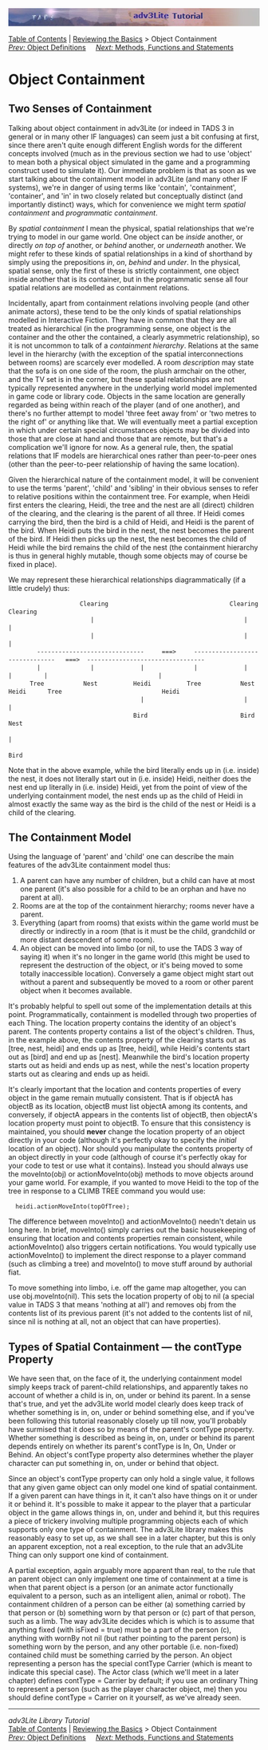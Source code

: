 <div class="topbar">

<img src="topbar.jpg" data-border="0" />

</div>

<div class="nav">

<a href="toc.htm" class="nav">Table of Contents</a> \|
<a href="reviewing.htm" class="nav">Reviewing the Basics</a> \> Object
Containment  
<span class="navnp"><a href="object.htm" class="nav"><em>Prev:</em> Object Definitions</a>
   
<a href="methods.htm" class="nav"><em>Next:</em> Methods, Functions and
Statements</a>     </span>

</div>

<div class="main">

# Object Containment

## Two Senses of Containment

Talking about object containment in adv3Lite (or indeed in TADS 3 in
general or in many other IF languages) can seem just a bit confusing at
first, since there aren't quite enough different English words for the
different concepts involved (much as in the previous section we had to
use 'object' to mean both a physical object simulated in the game and a
programming construct used to simulate it). Our immediate problem is
that as soon as we start talking about the containment model in adv3Lite
(and many other IF systems), we're in danger of using terms like
'contain', 'containment', 'container', and 'in' in two closely related
but conceptually distinct (and importantly distinct) ways, which for
convenience we might term *spatial containment* and *programmatic
containment*.

By *spatial containment* I mean the physical, spatial relationships that
we're trying to model in our game world. One object can be *inside*
another, or directly *on top of* another, or *behind* another, or
*underneath* another. We might refer to these kinds of spatial
relationships in a kind of shorthand by simply using the prepositions
*in*, *on*, *behind* and *under*. In the physical, spatial sense, only
the first of these is strictly containment, one object inside another
that is its container, but in the programmatic sense all four spatial
relations are modelled as containment relations.

Incidentally, apart from containment relations involving people (and
other animate actors), these tend to be the only kinds of spatial
relationships modelled in Interactive Fiction. They have in common that
they are all treated as hierarchical (in the programming sense, one
object is the container and the other the contained, a clearly
asymmetric relationship), so it is not uncommon to talk of a
*containment hierarchy*. Relations at the same level in the hierarchy
(with the exception of the spatial interconnections between rooms) are
scarcely ever modelled. A room *description* may state that the sofa is
on one side of the room, the plush armchair on the other, and the TV set
is in the corner, but these spatial relationships are not typically
represented anywhere in the underlying world model implemented in game
code or library code. Objects in the same location are generally
regarded as being within reach of the player (and of one another), and
there's no further attempt to model 'three feet away from' or 'two
metres to the right of' or anything like that. We will eventually meet a
partial exception in which under certain special circumstances objects
may be divided into those that are close at hand and those that are
remote, but that's a complication we'll ignore for now. As a general
rule, then, the spatial relations that IF models are hierarchical ones
rather than peer-to-peer ones (other than the peer-to-peer relationship
of having the same location).

Given the hierarchical nature of the containment model, it will be
convenient to use the terms 'parent', 'child' and 'sibling' in their
obvious senses to refer to relative positions within the containment
tree. For example, when Heidi first enters the clearing, Heidi, the tree
and the nest are all (direct) children of the clearing, and the clearing
is the parent of all three. If Heidi comes carrying the bird, then the
bird is a child of Heidi, and Heidi is the parent of the bird. When
Heidi puts the bird in the nest, the nest becomes the parent of the
bird. If Heidi then picks up the nest, the nest becomes the child of
Heidi while the bird remains the child of the nest (the containment
hierarchy is thus in general highly mutable, though some objects may of
course be fixed in place).

We may represent these hierarchical relationships diagrammatically (if a
little crudely) thus:


                        Clearing                                  Clearing                                 Clearing                                                                
                           |                                          |                                       |
                           |                                          |                                       |
            ------------------------------     ===>     -------------------------------   ===>  ---------------------------------
            |              |             |              |             |               |         |                               | 
          Tree           Nest          Heidi          Tree           Nest           Heidi      Tree                            Heidi
                                         |                            |                                                         |                                     
                                       Bird                          Bird                                                      Nest 
                                                                                                                                | 
                                                                                                                               Bird

Note that in the above example, while the bird literally ends up in
(i.e. inside) the nest, it does not literally start out in (i.e. inside)
Heidi, neither does the nest end up literally in (i.e. inside) Heidi,
yet from the point of view of the underlying containment model, the nest
ends up as the child of Heidi in almost exactly the same way as the bird
is the child of the nest or Heidi is a child of the clearing.

## The Containment Model

Using the language of 'parent' and 'child' one can describe the main
features of the adv3Lite containment model thus:

1.  A parent can have any number of children, but a child can have at
    most one parent (it's also possible for a child to be an orphan and
    have no parent at all).
2.  Rooms are at the top of the containment hierarchy; rooms never have
    a parent.
3.  Everything (apart from rooms) that exists within the game world must
    be directly or indirectly in a room (that is it must be the child,
    grandchild or more distant descendent of some room).
4.  An object can be moved into limbo (or nil, to use the TADS 3 way of
    saying it) when it's no longer in the game world (this might be used
    to represent the destruction of the object, or it's being moved to
    some totally inaccessible location). Conversely a game object might
    start out without a parent and subsequently be moved to a room or
    other parent object when it becomes available.

It's probably helpful to spell out some of the implementation details at
this point. Programmatically, containment is modelled through two
properties of each Thing. The <span class="code">location</span>
property contains the identity of an object's parent. The
<span class="code">contents</span> property contains a list of the
object's children. Thus, in the example above, the contents property of
the clearing starts out as <span class="code">\[tree, nest,
heidi\]</span> and ends up as <span class="code">\[tree, heidi\]</span>,
while Heidi's contents start out as <span class="code">\[bird\]</span>
and end up as <span class="code">\[nest\]</span>. Meanwhile the bird's
<span class="code">location</span> property starts out as
<span class="code">heidi</span> and ends up as
<span class="code">nest</span>, while the nest's
<span class="code">location</span> property starts out as
<span class="code">clearing</span> and ends up as
<span class="code">heidi</span>.

It's clearly important that the location and contents properties of
every object in the game remain mutually consistent. That is if objectA
has objectB as its location, objectB must list objectA among its
contents, and conversely, if objectA appears in the contents list of
objectB, then objectA's location property must point to objectB. To
ensure that this consistency is maintained, you should **never** change
the location property of an object directly in your code (although it's
perfectly okay to specify the *initial* location of an object). Nor
should you manipulate the contents property of an object directly in
your code (although of course it's perfectly okay for your code to test
or use what it contains). Instead you should always use the
<span class="code">moveInto(obj)</span> or
<span class="code">actionMoveInto(obj)</span> methods to move objects
around your game world. For example, if you wanted to move Heidi to the
top of the tree in response to a CLIMB TREE command you would use:

<div class="code">

      heidi.actionMoveInto(topOfTree);

</div>

The difference between <span class="code">moveInto()</span> and
<span class="code">actionMoveInto()</span> needn't detain us long here.
In brief, <span class="code">moveInto()</span> simply carries out the
basic housekeeping of ensuring that location and contents properties
remain consistent, while <span class="code">actionMoveInto()</span> also
triggers certain notifications. You would typically use
<span class="code">actionMoveInto()</span> to implement the direct
response to a player command (such as climbing a tree) and
<span class="code">moveInto()</span> to move stuff around by authorial
fiat.

To move something into limbo, i.e. off the game map altogether, you can
use <span class="code">obj.moveInto(nil)</span>. This sets the location
property of <span class="code">obj</span> to nil (a special value in
TADS 3 that means 'nothing at all') and removes
<span class="code">obj</span> from the contents list of its previous
parent (it's not added to the contents list of nil, since nil is nothing
at all, not an object that can have properties).

## Types of Spatial Containment — the contType Property

We have seen that, on the face of it, the underlying containment model
simply keeps track of parent-child relationships, and apparently takes
no account of whether a child is in, on, under or behind its parent. In
a sense that's true, and yet the adv3Lite world model clearly does keep
track of whether something is in, on, under or behind something else,
and if you've been following this tutorial reasonably closely up till
now, you'll probably have surmised that it does so by means of the
parent's <span class="code">contType</span> property. Whether something
is described as being in, on, under or behind its parent depends
entirely on whether its parent's <span class="code">contType</span> is
<span class="code">In</span>, <span class="code">On</span>,
<span class="code">Under</span> or <span class="code">Behind</span>. An
object's <span class="code">contType</span> property also determines
whether the player character can put something in, on, under or behind
that object.

Since an object's contType property can only hold a single value, it
follows that any given game object can only model one kind of spatial
containment. If a given parent can have things in it, it can't also have
things on it or under it or behind it. It's possible to make it appear
to the player that a particular object in the game allows things in, on,
under and behind it, but this requires a piece of trickery involving
multiple programming objects each of which supports only one type of
containment. The adv3Lite library makes this reasonably easy to set up,
as we shall see in a later chapter, but this is only an apparent
exception, not a real exception, to the rule that an adv3Lite Thing can
only support one kind of containment.

A partial exception, again arguably more apparent than real, to the rule
that an parent object can only implement one time of containment at a
time is when that parent object is a person (or an animate actor
functionally equivalent to a person, such as an intelligent alien,
animal or robot). The containment children of a person can be either (a)
something carried by that person or (b) something worn by that person or
(c) part of that person, such as a limb. The way adv3Lite decides which
is which is to assume that anything fixed (with
<span class="code">isFixed = true</span>) must be a part of the person
(c), anything with <span class="code">wornBy</span> not nil (but rather
pointing to the parent person) is something worn by the person, and any
other portable (i.e. non-fixed) contained child must be something
carried by the person. An object representing a person has the special
<span class="code">contType</span> <span class="code">Carrier</span>
(which is meant to indicate this special case). The Actor class (which
we'll meet in a later chapter) defines <span class="code">contType =
Carrier</span> by default; if you use an ordinary Thing to represent a
person (such as the player character object, me) then you should define
<span class="code">contType = Carrier</span> on it yourself, as we've
already seen.

</div>

------------------------------------------------------------------------

<div class="navb">

*adv3Lite Library Tutorial*  
<a href="toc.htm" class="nav">Table of Contents</a> \|
<a href="reviewing.htm" class="nav">Reviewing the Basics</a> \> Object
Containment  
<span class="navnp"><a href="object.htm" class="nav"><em>Prev:</em> Object Definitions</a>
   
<a href="methods.htm" class="nav"><em>Next:</em> Methods, Functions and
Statements</a>     </span>

</div>
